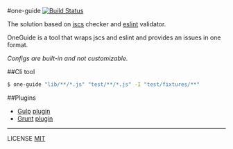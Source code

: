 #one-guide [![Build Status](https://travis-ci.org/fistlabs/one-guide.svg)](https://travis-ci.org/fistlabs/one-guide)

The solution based on [jscs](http://jscs.info/) checker and [eslint](http://jscs.info/) validator.

OneGuide is a tool that wraps jscs and eslint and provides an issues in one format. 

_Configs are built-in and not customizable._

##Cli tool

```bash
$ one-guide "lib/**/*.js" "test/**/*.js" -I "test/fixtures/**"
```

##Plugins

* [Gulp](http://gulpjs.com/) [plugin](https://www.npmjs.com/package/gulp-one-guide)
* [Grunt](http://gruntjs.com/) [plugin](https://www.npmjs.com/package/grunt-one-guide)

---------
LICENSE [MIT](LICENSE)
